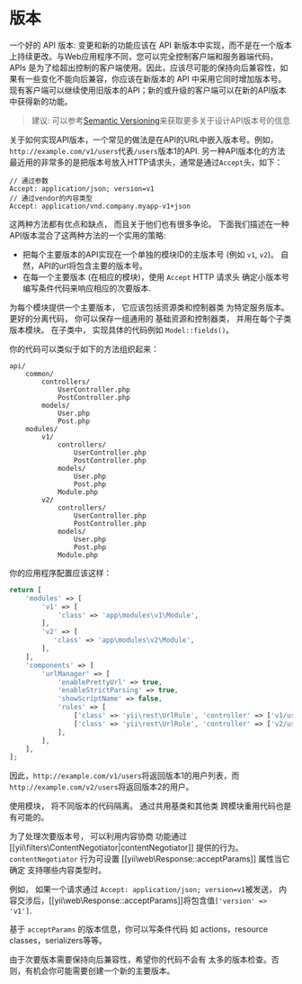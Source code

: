 版本
==========

一个好的 API 版本: 变更和新的功能应该在 API 新版本中实现，而不是在一个版本上持续更改。与Web应用程序不同，您可以完全控制客户端和服务器端代码，APIs 是为了给超出控制的客户端使用。因此，应该尽可能的保持向后兼容性，如果有一些变化不能向后兼容，你应该在新版本的 API 中采用它同时增加版本号。现有客户端可以继续使用旧版本的API；新的或升级的客户端可以在新的API版本中获得新的功能。

> 建议: 可以参考[Semantic Versioning](http://semver.org/)来获取更多关于设计API版本号的信息

关于如何实现API版本，一个常见的做法是在API的URL中嵌入版本号。例如，`http://example.com/v1/users`代表`/users`版本1的API. 
另一种API版本化的方法最近用的非常多的是把版本号放入HTTP请求头，通常是通过`Accept`头，如下：

```
// 通过参数
Accept: application/json; version=v1
// 通过vendor的内容类型
Accept: application/vnd.company.myapp-v1+json
```

这两种方法都有优点和缺点， 而且关于他们也有很多争论。
下面我们描述在一种API版本混合了这两种方法的一个实用的策略:

* 把每个主要版本的API实现在一个单独的模块ID的主版本号 (例如 `v1`, `v2`)。
  自然，API的url将包含主要的版本号。
* 在每一个主要版本 (在相应的模块)，使用 `Accept` HTTP 请求头
  确定小版本号编写条件代码来响应相应的次要版本.

为每个模块提供一个主要版本， 它应该包括资源类和控制器类
为特定服务版本。 更好的分离代码， 你可以保存一组通用的
基础资源和控制器类， 并用在每个子类版本模块。 在子类中，
实现具体的代码例如 `Model::fields()`。

你的代码可以类似于如下的方法组织起来：

```
api/
    common/
        controllers/
            UserController.php
            PostController.php
        models/
            User.php
            Post.php
    modules/
        v1/
            controllers/
                UserController.php
                PostController.php
            models/
                User.php
                Post.php
            Module.php
        v2/
            controllers/
                UserController.php
                PostController.php
            models/
                User.php
                Post.php
            Module.php
```

你的应用程序配置应该这样：

```php
return [
    'modules' => [
        'v1' => [
            'class' => 'app\modules\v1\Module',
        ],
        'v2' => [
           'class' => 'app\modules\v2\Module',
        ],
    ],
    'components' => [
        'urlManager' => [
            'enablePrettyUrl' => true,
            'enableStrictParsing' => true,
            'showScriptName' => false,
            'rules' => [
                ['class' => 'yii\rest\UrlRule', 'controller' => ['v1/user', 'v1/post']],
                ['class' => 'yii\rest\UrlRule', 'controller' => ['v2/user', 'v2/post']],
            ],
        ],
    ],
];
```

因此，`http://example.com/v1/users`将返回版本1的用户列表，而
`http://example.com/v2/users`将返回版本2的用户。

使用模块， 将不同版本的代码隔离。 通过共用基类和其他类
跨模块重用代码也是有可能的。

为了处理次要版本号， 可以利用内容协商
功能通过 [[yii\filters\ContentNegotiator|contentNegotiator]] 提供的行为。`contentNegotiator`
行为可设置 [[yii\web\Response::acceptParams]] 属性当它确定
支持哪些内容类型时。

例如， 如果一个请求通过 `Accept: application/json; version=v1`被发送，
内容交涉后，[[yii\web\Response::acceptParams]]将包含值`['version' => 'v1']`.

基于 `acceptParams` 的版本信息，你可以写条件代码
如 actions，resource classes，serializers等等。

由于次要版本需要保持向后兼容性，希望你的代码不会有
太多的版本检查。否则，有机会你可能需要创建一个新的主要版本。
